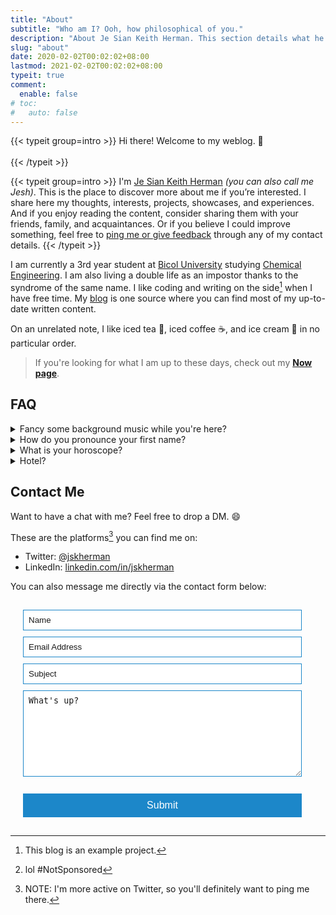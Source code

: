 ```yaml
---
title: "About"
subtitle: "Who am I? Ooh, how philosophical of you."
description: "About Je Sian Keith Herman. This section details what he does & everything else you might want to know about him."
slug: "about"
date: 2020-02-02T00:02:02+08:00
lastmod: 2021-02-02T00:02:02+08:00
typeit: true
comment:
  enable: false
# toc:
#   auto: false
---
```


{{< typeit group=intro >}} Hi there! Welcome to my weblog. 👋 <br><br>{{< /typeit >}}

{{< typeit group=intro >}}
I'm [Je Sian Keith Herman](#firstname) *(you can also call me Jesh)*. This is the place to discover more about me if you’re interested. I share here my thoughts, interests, projects, showcases, and experiences. And if you enjoy reading the content, consider sharing them with your friends, family, and acquaintances. Or if you believe I could improve something, feel free to [ping me or give feedback](#contact-me) through any of my contact details.
{{< /typeit >}}

I am currently a 3rd year student at [Bicol University][BU] studying [Chemical Engineering][ChE]. I am also living a double life as an impostor thanks to the syndrome of the same name. I like coding and writing on the side[^1] when I have free time. My [blog](/posts) is one source where you can find most of my up-to-date written content.

On an unrelated note, I like iced tea 🍹, iced coffee ☕, and ice cream 🍨 in no particular order.

> If you're looking for what I am up to these days, check out my **[Now page](/now)**.

## FAQ

<details>
<summary>Fancy some background music while you're here?</summary>

{{< music url="https://res.cloudinary.com/jskherman/video/upload/v1641875513/Website/isekai_shokudou-main_ost.mp3" name="Restaurant to Another World (Isekai Shokudou) Main Theme" artist="Miho Tsujibayashi" >}} 
</details>
<details>
<summary id="firstname">How do you pronounce your first name?</summary>

> My first name "Je Sian Keith" is pronounced as /**ʤi ʃan kiːθ**/ (ji shan kith).
</details>
<details>
<summary>What is your horoscope?</summary>

>  It’s Gemini.
</details>

<details>
<summary>Hotel?</summary>

>  Trivago[^2]

</details>

## Contact Me

Want to have a chat with me? Feel free to drop a DM. :smile:
 
These are the platforms[^3] you can find me on:

- Twitter: [@jskherman][twitter]
- LinkedIn: [linkedin.com/in/jskherman][linkedin]

<!-- Footnotes -->

[^1]: This blog is an example project.
[^2]: lol #NotSponsored
[^3]: NOTE: I'm more active on Twitter, so you'll definitely want to ping me there.

<!-- Reference Links -->

[twitter]: https://twitter.com/jskherman
[linkedin]: https://www.linkedin.com/in/jskherman
[github]: https://github.com/jskherman
[TWGOK]: https://myanimelist.net/anime/8525/Kami_nomi_zo_Shiru_Sekai
[BU]: https://bicol-u.edu.ph/
[ChE]: https://www.icheme.org/education/whynotchemeng/

You can also message me directly via the contact form below:

<!-- Google Form -->
<!-- <iframe src="https://docs.google.com/forms/d/e/1FAIpQLScR_cTaQg_CJ6OdpBNJl_mhrT-X7Vey1Fe0mWR552ucKDloWA/viewform?embedded=true" width="640" height="1010" frameborder="0" marginheight="0" marginwidth="0">Loading…</iframe> -->

<form 
  name="contact"
  action="/thank-you/"
  method="POST"
  data-netlify-recaptcha="true"
  data-netlify="true"
>
  <input type="hidden" name="form-name" value="contact" />

  <!-- Text input-->
  <div class="form-group">
    <label for="Name"></label>
    <div>
      <input
        id="contact-form-name"
        name="Name" 
        type="text" 
        placeholder="Name" 
        required="" 
        autocomplete="off"
      >
    </div>
  </div>

  <!-- Text input-->
  <div class="form-group">
    <label for="Email"></label>
    <div>
      <input
        id="contact-form-email"
        name="Email"
        type="email" 
        placeholder="Email Address" 
        required="" 
        autocomplete="off"
      >
    </div>
  </div>

  <!-- Text input-->
  <div class="form-group">
    <label for="Subject"></label>
    <div>
      <input
        id="contact-form-subject"
        name="Subject" 
        type="text" 
        placeholder="Subject" 
        required="" 
        autocomplete="off"
      >
    </div>
  </div>
  
  <!-- Textarea -->
  <div class="form-group">
    <label for=""></label>
    <textarea 
      class="form-control" 
      id="contact-form-message" 
      name="Message" 
      placeholder="What's up?" 
      required="" 
      rows="8"
    ></textarea>
  </div>

  <!-- ReCaptcha -->
  <div data-netlify-recaptcha="true"></div>
  <br/>

  <!-- Button -->
  <div class="form-group">
    <button type="submit" value="Submit" id="Form-submit" class="form-submit">Submit</button>
  </div>

  <style>
      form {
      padding: 15px;
      margin: 5px;
      box-shadow: 0 2px 5px --global-background-color; 
      background: --global-background-color; 
      }
      input, textarea {
      width: calc(100% - 18px);
      padding: 8px;
      margin-bottom: 10px;
      border: 1px solid #1c87c9;
      outline: none;
      caret-color: var(--global-font-color);
      color: var(--global-font-color);
      }
      input::placeholder {
      color: var(--global-font-secondary-color);
      }
      textarea::placeholder {
      color: var(--global-font-secondary-color);
      }

      .form-submit {
      width: calc(100% - 18px);
      padding: 10px;
      border: none;
      background: #1c87c9; 
      font-size: 16px;
      font-weight: 400;
      color: #fff;
      }

      .form-submit:hover {
      background: #2371a0;
      }    
  </style>

</form>